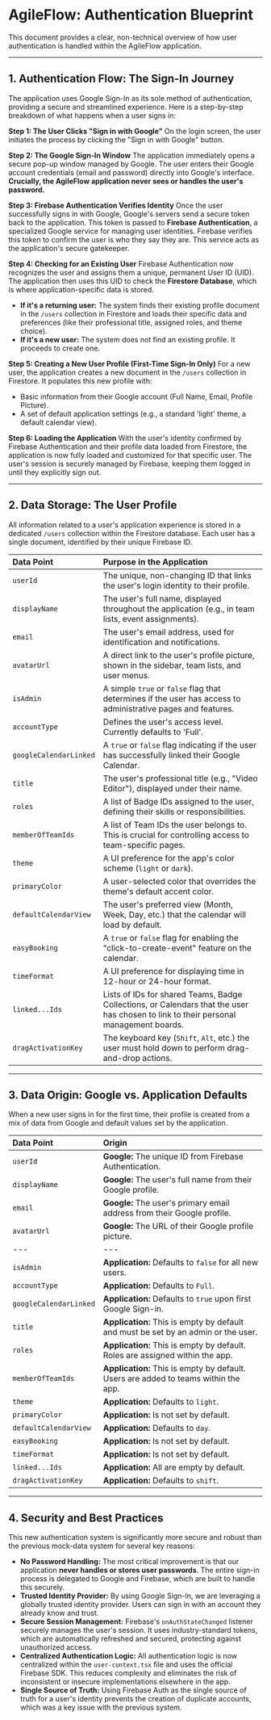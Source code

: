 # AgileFlow: Authentication Blueprint

This document provides a clear, non-technical overview of how user authentication is handled within the AgileFlow application.

---

## 1. Authentication Flow: The Sign-In Journey

The application uses Google Sign-In as its sole method of authentication, providing a secure and streamlined experience. Here is a step-by-step breakdown of what happens when a user signs in:

**Step 1: The User Clicks "Sign in with Google"**
On the login screen, the user initiates the process by clicking the "Sign in with Google" button.

**Step 2: The Google Sign-In Window**
The application immediately opens a secure pop-up window managed by Google. The user enters their Google account credentials (email and password) directly into Google's interface. **Crucially, the AgileFlow application never sees or handles the user's password.**

**Step 3: Firebase Authentication Verifies Identity**
Once the user successfully signs in with Google, Google's servers send a secure token back to the application. This token is passed to **Firebase Authentication**, a specialized Google service for managing user identities. Firebase verifies this token to confirm the user is who they say they are. This service acts as the application's secure gatekeeper.

**Step 4: Checking for an Existing User**
Firebase Authentication now recognizes the user and assigns them a unique, permanent User ID (UID). The application then uses this UID to check the **Firestore Database**, which is where application-specific data is stored.

*   **If it's a returning user:** The system finds their existing profile document in the `/users` collection in Firestore and loads their specific data and preferences (like their professional title, assigned roles, and theme choice).
*   **If it's a new user:** The system does not find an existing profile. It proceeds to create one.

**Step 5: Creating a New User Profile (First-Time Sign-In Only)**
For a new user, the application creates a new document in the `/users` collection in Firestore. It populates this new profile with:
*   Basic information from their Google account (Full Name, Email, Profile Picture).
*   A set of default application settings (e.g., a standard 'light' theme, a default calendar view).

**Step 6: Loading the Application**
With the user's identity confirmed by Firebase Authentication and their profile data loaded from Firestore, the application is now fully loaded and customized for that specific user. The user's session is securely managed by Firebase, keeping them logged in until they explicitly sign out.

---

## 2. Data Storage: The User Profile

All information related to a user's application experience is stored in a dedicated `/users` collection within the Firestore database. Each user has a single document, identified by their unique Firebase ID.

| Data Point | Purpose in the Application |
| :--- | :--- |
| `userId` | The unique, non-changing ID that links the user's login identity to their profile. |
| `displayName` | The user's full name, displayed throughout the application (e.g., in team lists, event assignments). |
| `email` | The user's email address, used for identification and notifications. |
| `avatarUrl` | A direct link to the user's profile picture, shown in the sidebar, team lists, and user menus. |
| `isAdmin` | A simple `true` or `false` flag that determines if the user has access to administrative pages and features. |
| `accountType` | Defines the user's access level. Currently defaults to 'Full'. |
| `googleCalendarLinked` | A `true` or `false` flag indicating if the user has successfully linked their Google Calendar. |
| `title` | The user's professional title (e.g., "Video Editor"), displayed under their name. |
| `roles` | A list of Badge IDs assigned to the user, defining their skills or responsibilities. |
| `memberOfTeamIds` | A list of Team IDs the user belongs to. This is crucial for controlling access to team-specific pages. |
| `theme` | A UI preference for the app's color scheme (`light` or `dark`). |
| `primaryColor` | A user-selected color that overrides the theme's default accent color. |
| `defaultCalendarView` | The user's preferred view (Month, Week, Day, etc.) that the calendar will load by default. |
| `easyBooking` | A `true` or `false` flag for enabling the "click-to-create-event" feature on the calendar. |
| `timeFormat` | A UI preference for displaying time in 12-hour or 24-hour format. |
| `linked...Ids` | Lists of IDs for shared Teams, Badge Collections, or Calendars that the user has chosen to link to their personal management boards. |
| `dragActivationKey` | The keyboard key (`Shift`, `Alt`, etc.) the user must hold down to perform drag-and-drop actions. |

---

## 3. Data Origin: Google vs. Application Defaults

When a new user signs in for the first time, their profile is created from a mix of data from Google and default values set by the application.

| Data Point | Origin |
| :--- | :--- |
| `userId` | **Google:** The unique ID from Firebase Authentication. |
| `displayName` | **Google:** The user's full name from their Google profile. |
| `email` | **Google:** The user's primary email address from their Google profile. |
| `avatarUrl` | **Google:** The URL of their Google profile picture. |
| --- | --- |
| `isAdmin` | **Application:** Defaults to `false` for all new users. |
| `accountType` | **Application:** Defaults to `Full`. |
| `googleCalendarLinked`| **Application:** Defaults to `true` upon first Google Sign-in. |
| `title` | **Application:** This is empty by default and must be set by an admin or the user. |
| `roles` | **Application:** This is empty by default. Roles are assigned within the app. |
| `memberOfTeamIds` | **Application:** This is empty by default. Users are added to teams within the app. |
| `theme` | **Application:** Defaults to `light`. |
| `primaryColor` | **Application:** Is not set by default. |
| `defaultCalendarView`| **Application:** Defaults to `day`. |
| `easyBooking` | **Application:** Is not set by default. |
| `timeFormat` | **Application:** Is not set by default. |
| `linked...Ids` | **Application:** All are empty by default. |
| `dragActivationKey`| **Application:** Defaults to `shift`. |

---

## 4. Security and Best Practices

This new authentication system is significantly more secure and robust than the previous mock-data system for several key reasons:

*   **No Password Handling:** The most critical improvement is that our application **never handles or stores user passwords**. The entire sign-in process is delegated to Google and Firebase, which are built to handle this securely.
*   **Trusted Identity Provider:** By using Google Sign-In, we are leveraging a globally trusted identity provider. Users can sign in with an account they already know and trust.
*   **Secure Session Management:** Firebase's `onAuthStateChanged` listener securely manages the user's session. It uses industry-standard tokens, which are automatically refreshed and secured, protecting against unauthorized access.
*   **Centralized Authentication Logic:** All authentication logic is now centralized within the `user-context.tsx` file and uses the official Firebase SDK. This reduces complexity and eliminates the risk of inconsistent or insecure implementations elsewhere in the app.
*   **Single Source of Truth:** Using Firebase Auth as the single source of truth for a user's identity prevents the creation of duplicate accounts, which was a key issue with the previous system.